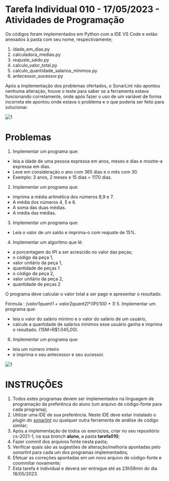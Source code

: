 # Tarefa Individual 010 - 17/05/2023 - Atividades de Programação

Os códigos foram implementados em Python com a IDE VS Code e estão anexados à pasta com seu nome, respectivamente;

1.  idade_em_dias.py
2.  calculadora_medias.py
3.  reajuste_saldo.py
4.  calculo_valor_total.py
5. calculo_quantidade_salarios_minimos.py
6.  antecessor_sucessor.py

Após a implementação dos problemas ofertados, o SonarLint não apontou nenhuma alteração, houve o teste para saber se a ferramenta estava funcionando corretamente, onde após fazer o uso de um variável de forma incorreta ele apontou onde estava o problema e o que poderia ser feito para solucionar.

![1](https://user-images.githubusercontent.com/131163948/233363809-57b8f9b4-36b7-466a-bd0e-ebeeb491cbd5.png)

# **Problemas**  
1. Implementar um programa que:
  * leia a idade de uma pessoa expressa em anos, meses e dias e mostre-a expressa em dias.
  * Leve em consideração o ano com 365 dias e o mês com 30.
  * Exemplo: 3 anos, 2 meses e 15 dias = 1170 dias.
2. Implementar um programa que:
  * imprima a média aritmética dos números 8,9 e 7.
  * A média dos números 4, 5 e 6.
  * A soma das duas médias.
  * A média das médias.
3. Implementar um programa que:
  * Leia o valor de um saldo e imprima-o com reajuste de 15%.
4. Implementar um algoritmo que lê:
  * a porcentagem do IPI a ser acrescido no valor das peças;
  * o código da peça 1,
  * valor unitário da peça 1,
  * quantidade de peças 1
  * o código da peça 2,
  * valor unitário da peça 2,
  * quantidade de peças 2


  O programa deve calcular o valor total a ser pago e apresentar o resultado.


  Fórmula : _(valor1*quant1 + valor2*quant2)_*_(IPI/100 + 1)_
5. Implementar um programa que:
  * leia o valor do salário mínimo e o valor do salário de um usuário,
  * calcule a quantidade de salários mínimos esse usuário ganha e imprima o resultado. (1SM=R$1.045,00).
6. Implementar um programa que:
  * leia um número inteiro
  * e imprima o seu antecessor e seu sucessor.

![1](https://user-images.githubusercontent.com/131163948/233363809-57b8f9b4-36b7-466a-bd0e-ebeeb491cbd5.png)

# **INSTRUÇÕES**
1. Todos estes programas devem ser implementados na linguagem de programação da preferênca do aluno (um arquivo de código-fonte para cada programa);
2. Utilizar uma IDE de sua preferência. Neste IDE deve estar instalado o _plugin_ do [sonarlint](https://www.sonarlint.org/) ou  qualquer outra ferramenta de análise de código similar;
3. Após a implementação de todos os exercícios, criar no seu repositório cs-2021-1, na sua _branch_ **aluno**, a pasta **tarefa010**;
4. Fazer _commit_ dos arquivos fonte nesta pasta;
5. Verificar quais são as sugestões de alteração/melhoria apontadas pelo _sonarlint_ para cada um dos programas implementados;
6. Efetuar as correções apontadas em um novo arquivo de código-fonte e coommitar novamente;
7. Esta tarefa é individual e deverá ser entregue até as 23h59min do dia 18/05/2023.


